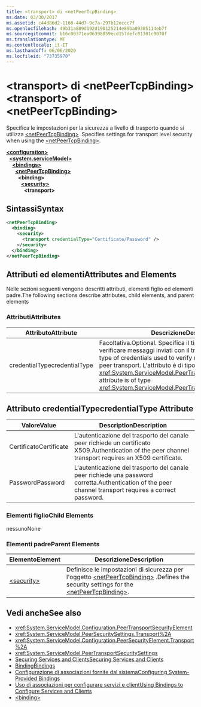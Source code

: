 ```yaml
---
title: <transport> di <netPeerTcpBinding>
ms.date: 03/30/2017
ms.assetid: c44d86d2-1160-44d7-9c7a-297b12eccc7f
ms.openlocfilehash: 49b31a889d192d190125214e89ba09305114eb7f
ms.sourcegitcommit: b16c00371ea06398859ecd157defc81301c9070f
ms.translationtype: MT
ms.contentlocale: it-IT
ms.lasthandoff: 06/06/2020
ms.locfileid: "73735970"
---
```

# <a name="transport-of-netpeertcpbinding"></a><span data-ttu-id="81f70-102">\<transport> di \<netPeerTcpBinding></span><span class="sxs-lookup"><span data-stu-id="81f70-102">\<transport> of \<netPeerTcpBinding></span></span>
<span data-ttu-id="81f70-103">Specifica le impostazioni per la sicurezza a livello di trasporto quando si utilizza [\<netPeerTcpBinding>](netpeertcpbinding.md) .</span><span class="sxs-lookup"><span data-stu-id="81f70-103">Specifies settings for transport level security when using the [\<netPeerTcpBinding>](netpeertcpbinding.md).</span></span>  
  
[**\<configuration>**](../configuration-element.md)\
&nbsp;&nbsp;[**\<system.serviceModel>**](system-servicemodel.md)\
&nbsp;&nbsp;&nbsp;&nbsp;[**\<bindings>**](bindings.md)\
&nbsp;&nbsp;&nbsp;&nbsp;&nbsp;&nbsp;[**\<netPeerTcpBinding>**](netpeertcpbinding.md)\
&nbsp;&nbsp;&nbsp;&nbsp;&nbsp;&nbsp;&nbsp;&nbsp;**\<binding>**\
&nbsp;&nbsp;&nbsp;&nbsp;&nbsp;&nbsp;&nbsp;&nbsp;&nbsp;&nbsp;[**\<security>**](security-of-netpeerbinding.md)\
&nbsp;&nbsp;&nbsp;&nbsp;&nbsp;&nbsp;&nbsp;&nbsp;&nbsp;&nbsp;&nbsp;&nbsp;**\<transport>**  
  
## <a name="syntax"></a><span data-ttu-id="81f70-104">Sintassi</span><span class="sxs-lookup"><span data-stu-id="81f70-104">Syntax</span></span>  
  
```xml  
<netPeerTcpBinding>
  <binding>
    <security>
      <transport credentialType="Certificate/Password" />
    </security>
  </binding>
</netPeerTcpBinding>
```  
  
## <a name="attributes-and-elements"></a><span data-ttu-id="81f70-105">Attributi ed elementi</span><span class="sxs-lookup"><span data-stu-id="81f70-105">Attributes and Elements</span></span>  
 <span data-ttu-id="81f70-106">Nelle sezioni seguenti vengono descritti attributi, elementi figlio ed elementi padre.</span><span class="sxs-lookup"><span data-stu-id="81f70-106">The following sections describe attributes, child elements, and parent elements</span></span>  
  
### <a name="attributes"></a><span data-ttu-id="81f70-107">Attributi</span><span class="sxs-lookup"><span data-stu-id="81f70-107">Attributes</span></span>  
  
|<span data-ttu-id="81f70-108">Attributo</span><span class="sxs-lookup"><span data-stu-id="81f70-108">Attribute</span></span>|<span data-ttu-id="81f70-109">Descrizione</span><span class="sxs-lookup"><span data-stu-id="81f70-109">Description</span></span>|  
|---------------|-----------------|  
|<span data-ttu-id="81f70-110">credentialType</span><span class="sxs-lookup"><span data-stu-id="81f70-110">credentialType</span></span>|<span data-ttu-id="81f70-111">Facoltativa.</span><span class="sxs-lookup"><span data-stu-id="81f70-111">Optional.</span></span> <span data-ttu-id="81f70-112">Specifica il tipo di credenziali usate per verificare messaggi inviati con il trasporto peer.</span><span class="sxs-lookup"><span data-stu-id="81f70-112">Specifies the type of credentials used to verify messages sent with the peer transport.</span></span> <span data-ttu-id="81f70-113">L'attributo è di tipo <xref:System.ServiceModel.PeerTransportCredentialType>.</span><span class="sxs-lookup"><span data-stu-id="81f70-113">This attribute is of type <xref:System.ServiceModel.PeerTransportCredentialType>.</span></span>|  
  
## <a name="credentialtype-attribute"></a><span data-ttu-id="81f70-114">Attributo credentialType</span><span class="sxs-lookup"><span data-stu-id="81f70-114">credentialType Attribute</span></span>  
  
|<span data-ttu-id="81f70-115">Valore</span><span class="sxs-lookup"><span data-stu-id="81f70-115">Value</span></span>|<span data-ttu-id="81f70-116">Description</span><span class="sxs-lookup"><span data-stu-id="81f70-116">Description</span></span>|  
|-----------|-----------------|  
|<span data-ttu-id="81f70-117">Certificato</span><span class="sxs-lookup"><span data-stu-id="81f70-117">Certificate</span></span>|<span data-ttu-id="81f70-118">L'autenticazione del trasporto del canale peer richiede un certificato X509.</span><span class="sxs-lookup"><span data-stu-id="81f70-118">Authentication of the peer channel transport requires an X509 certificate.</span></span>|  
|<span data-ttu-id="81f70-119">Password</span><span class="sxs-lookup"><span data-stu-id="81f70-119">Password</span></span>|<span data-ttu-id="81f70-120">L'autenticazione del trasporto del canale peer richiede una password corretta.</span><span class="sxs-lookup"><span data-stu-id="81f70-120">Authentication of the peer channel transport requires a correct password.</span></span>|  
  
### <a name="child-elements"></a><span data-ttu-id="81f70-121">Elementi figlio</span><span class="sxs-lookup"><span data-stu-id="81f70-121">Child Elements</span></span>  
 <span data-ttu-id="81f70-122">nessuno</span><span class="sxs-lookup"><span data-stu-id="81f70-122">None</span></span>  
  
### <a name="parent-elements"></a><span data-ttu-id="81f70-123">Elementi padre</span><span class="sxs-lookup"><span data-stu-id="81f70-123">Parent Elements</span></span>  
  
|<span data-ttu-id="81f70-124">Elemento</span><span class="sxs-lookup"><span data-stu-id="81f70-124">Element</span></span>|<span data-ttu-id="81f70-125">Descrizione</span><span class="sxs-lookup"><span data-stu-id="81f70-125">Description</span></span>|  
|-------------|-----------------|  
|[\<security>](security-of-netpeerbinding.md)|<span data-ttu-id="81f70-126">Definisce le impostazioni di sicurezza per l'oggetto [\<netPeerTcpBinding>](netpeertcpbinding.md) .</span><span class="sxs-lookup"><span data-stu-id="81f70-126">Defines the security settings for the [\<netPeerTcpBinding>](netpeertcpbinding.md).</span></span>|  
  
## <a name="see-also"></a><span data-ttu-id="81f70-127">Vedi anche</span><span class="sxs-lookup"><span data-stu-id="81f70-127">See also</span></span>

- <xref:System.ServiceModel.Configuration.PeerTransportSecurityElement>
- <xref:System.ServiceModel.PeerSecuritySettings.Transport%2A>
- <xref:System.ServiceModel.Configuration.PeerSecurityElement.Transport%2A>
- <xref:System.ServiceModel.PeerTransportSecuritySettings>
- [<span data-ttu-id="81f70-128">Securing Services and Clients</span><span class="sxs-lookup"><span data-stu-id="81f70-128">Securing Services and Clients</span></span>](../../../wcf/feature-details/securing-services-and-clients.md)
- [<span data-ttu-id="81f70-129">Binding</span><span class="sxs-lookup"><span data-stu-id="81f70-129">Bindings</span></span>](../../../wcf/bindings.md)
- [<span data-ttu-id="81f70-130">Configurazione di associazioni fornite dal sistema</span><span class="sxs-lookup"><span data-stu-id="81f70-130">Configuring System-Provided Bindings</span></span>](../../../wcf/feature-details/configuring-system-provided-bindings.md)
- [<span data-ttu-id="81f70-131">Uso di associazioni per configurare servizi e client</span><span class="sxs-lookup"><span data-stu-id="81f70-131">Using Bindings to Configure Services and Clients</span></span>](../../../wcf/using-bindings-to-configure-services-and-clients.md)
- [\<binding>](bindings.md)
